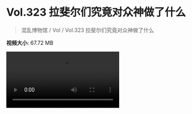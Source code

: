 # Vol.323 拉斐尔们究竟对众神做了什么

> 混乱博物馆 / Vol / Vol.323 拉斐尔们究竟对众神做了什么

**视频大小**: 67.72 MB

<div class="video"><video src="https://file.hsyhx.top/archive/323.mp4" controls preload>🤔 您的浏览器不支持 video 标签</video></div>